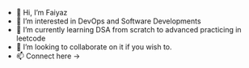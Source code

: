- 👋 Hi, I’m Faiyaz
- 👀 I’m interested in DevOps and Software Developments 
- 🌱 I’m currently learning DSA from scratch to advanced practicing in leetcode
- 💞️ I’m looking to collaborate on it if you wish to.
- 📫 Connect here -> 
